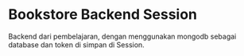 # Bookstore Backend Session
 Backend dari pembelajaran, dengan menggunakan mongodb sebagai database dan token di simpan di Session. 
